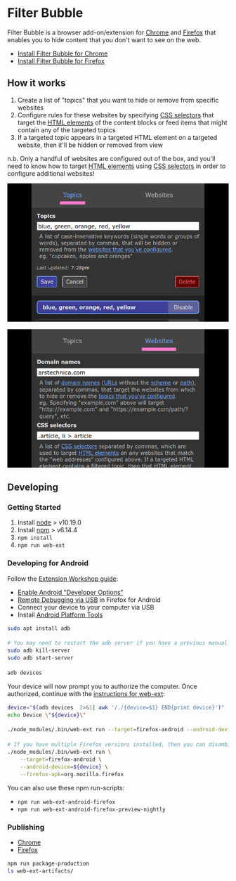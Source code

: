 # Filter Bubble

Filter Bubble is a browser add-on/extension for
[Chrome](https://chrome.google.com/webstore/detail/cdfnpgngpkmlogkkeaafpdahppapgnoo/) and
[Firefox](https://addons.mozilla.org/en-CA/firefox/addon/filter-bubble/)
that enables you to hide content that you don't want to see on the web.

- [Install Filter Bubble for Chrome](https://chrome.google.com/webstore/detail/cdfnpgngpkmlogkkeaafpdahppapgnoo/)
- [Install Filter Bubble for Firefox](https://addons.mozilla.org/en-CA/firefox/addon/filter-bubble/)

## How it works

1. Create a list of "topics" that you want to hide or remove from specific websites
1. Configure rules for these websites by specifying
   [CSS selectors](https://developer.mozilla.org/en-US/docs/Web/CSS/CSS_selectors)
   that target the
   [HTML elements](https://developer.mozilla.org/en-US/docs/Web/HTML/Element)
   of the content blocks or feed items that might contain any of the targeted topics
1. If a targeted topic appears in a targeted HTML element on a targeted website, then it'll be hidden or removed from view

n.b. Only a handful of websites are configured out of the box, and you'll need to know how to target
[HTML elements](https://developer.mozilla.org/en-US/docs/Web/HTML/Element) using
[CSS selectors](https://developer.mozilla.org/en-US/docs/Web/CSS/CSS_selectors) in order to configure additional websites!

![filter-out topics](./resources/screenshots/screenshot-topics.png)

![website-specific query selectors](./resources/screenshots/screenshot-websites.png)

## Developing

### Getting Started

1. Install [node](https://nodejs.org/en/) > v10.19.0
1. Install [npm](https://www.npmjs.com/) > v6.14.4
1. `npm install`
1. `npm run web-ext`

### Developing for Android

Follow the [Extension Workshop guide](https://extensionworkshop.com/documentation/develop/developing-extensions-for-firefox-for-android/):

- [Enable Android "Developer Options"](https://developer.android.com/studio/debug/dev-options)
- [Remote Debugging via USB](https://developer.mozilla.org/en-US/docs/Tools/about:debugging#Setup_tab) in Firefox for Android
- Connect your device to your computer via USB
- Install [Android Platform Tools](https://developer.android.com/studio/releases/platform-tools.html)

```bash
sudo apt install adb

# You may need to restart the adb server if you have a previous manual installation
sudo adb kill-server
sudo adb start-server

adb devices
```

Your device will now prompt you to authorize the computer. Once authorized, continue with the [instructions for web-ext](https://extensionworkshop.com/documentation/develop/getting-started-with-web-ext/#testing-in-firefox-for-android):

```bash
device="$(adb devices  2>&1| awk '/./{device=$1} END{print device}')"
echo Device \"${device}\"

./node_modules/.bin/web-ext run --target=firefox-android --android-device=${device}

# If you have multiple Firefox versions installed, then you can disambiguate using the `--firefox-apk` flag.
./node_modules/.bin/web-ext run \
    --target=firefox-android \
    --android-device=${device} \
    --firefox-apk=org.mozilla.firefox
```

You can also use these npm run-scripts:

- `npm run web-ext-android-firefox`
- `npm run web-ext-android-firefox-preview-nightly`

### Publishing

- [Chrome](https://chrome.google.com/webstore/devconsole/)
- [Firefox](https://addons.mozilla.org/en-US/developers/addons)

```bash
npm run package-production
ls web-ext-artifacts/
```

